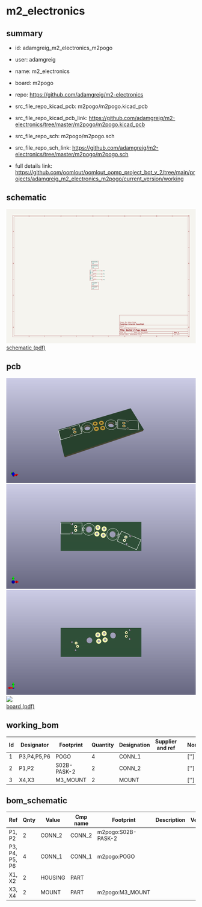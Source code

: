 # m2_electronics
 
## summary 
* id: adamgreig_m2_electronics_m2pogo
* user: adamgreig
* name: m2_electronics
* board: m2pogo
* repo: https://github.com/adamgreig/m2-electronics
* src_file_repo_kicad_pcb: m2pogo/m2pogo.kicad_pcb
* src_file_repo_kicad_pcb_link: https://github.com/adamgreig/m2-electronics/tree/master/m2pogo/m2pogo.kicad_pcb


* src_file_repo_sch: m2pogo/m2pogo.sch
* src_file_repo_sch_link: https://github.com/adamgreig/m2-electronics/tree/master/m2pogo/m2pogo.sch
* full details link: https://github.com/oomlout/oomlout_oomp_project_bot_v_2/tree/main/projects/adamgreig_m2_electronics_m2pogo/current_version/working  

## schematic  
![](working_schematic_600.png)  
[schematic (pdf)](working_schematic.pdf) 






















## pcb  
![](working_3d_600.png) 
![](working_3d_front_600.png)  
![](working_3d_back_600.png)  
![](working_600.png)  
[board (pdf)](working.pdf)  

## working_bom
| Id | Designator | Footprint | Quantity | Designation | Supplier and ref |  | None | 
| --- | --- | --- | --- | --- | --- | --- | --- | 
| 1 | P3,P4,P5,P6 | POGO | 4 | CONN_1 |  |  | [''] | 
| 2 | P1,P2 | S02B-PASK-2 | 2 | CONN_2 |  |  | [''] | 
| 3 | X4,X3 | M3_MOUNT | 2 | MOUNT |  |  | [''] | 


## bom_schematic
| Ref | Qnty | Value | Cmp name | Footprint | Description | Vendor | DNP | 
| --- | --- | --- | --- | --- | --- | --- | --- | 
| P1, P2 | 2 | CONN_2 | CONN_2 | m2pogo:S02B-PASK-2 |  |  |  | 
| P3, P4, P5, P6 | 4 | CONN_1 | CONN_1 | m2pogo:POGO |  |  |  | 
| X1, X2 | 2 | HOUSING | PART |  |  |  |  | 
| X3, X4 | 2 | MOUNT | PART | m2pogo:M3_MOUNT |  |  |  | 



